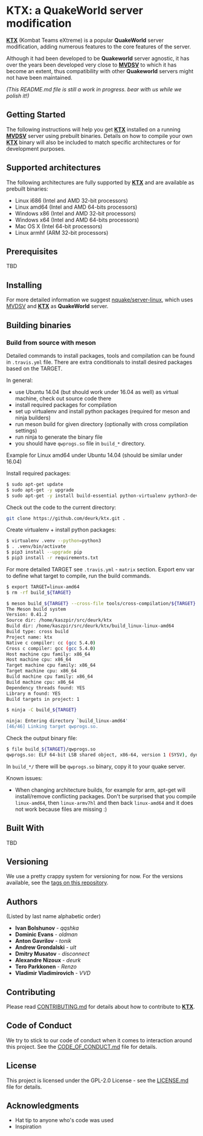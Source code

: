 # KTX: a QuakeWorld server modification

**[KTX](https://github.com/deurk/ktx)** (Kombat Teams eXtreme) is a popular **QuakeWorld** server modification, adding numerous features to the core features of the server.

Although it had been developed to be **Quakeworld** server agnostic, it has over the years been developed very close to **[MVDSV](https://github.com/deurk/mvdsv)** to which it has become an extent, thus compatibility with other **Quakeworld** servers might not have been maintained.

_(This README.md file is still a work in progress. bear with us while we polish it!)_

## Getting Started

The following instructions will help you get **[KTX](https://github.com/deurk/ktx)** installed on a running **[MVDSV](https://github.com/deurk/mvdsv)** server using prebuilt binaries. Details on how to compile your own **[KTX](https://github.com/deurk/ktx)** binary will also be included to match specific architectures or for development purposes.

## Supported architectures

The following architectures are fully supported by **[KTX](https://github.com/deurk/ktx)** and are available as prebuilt binaries:
* Linux i686 (Intel and AMD 32-bit processors)
* Linux amd64 (Intel and AMD 64-bits processors)
* Windows x86 (Intel and AMD 32-bit processors)
* Windows x64 (Intel and AMD 64-bits processors)
* Mac OS X (Intel 64-bit processors)
* Linux armhf (ARM 32-bit processors)

## Prerequisites

TBD

## Installing

For more detailed information we suggest [nquake/server-linux](https://github.com/nQuake/server-linux), which uses [MVDSV](https://github.com/deurk/mvdsv) and **[KTX](https://github.com/deurk/ktx)** as **QuakeWorld** server.

## Building binaries

### Build from source with meson

Detailed commands to install packages, tools and compilation can be found in ``.travis.yml`` file.
There are extra conditionals to install desired packages based on the TARGET.

In general:

- use Ubuntu 14.04 (but should work under 16.04 as well) as virtual machine, check out source code there
- install required packages for compilation
- set up virtualenv and install python packages (required for meson and ninja builders)
- run meson build for given directory (optionally with cross compilation settings)
- run ninja to generate the binary file
- you should have ``qwprogs.so`` file in ``build_*`` directory.

Example for Linux amd64 under Ubuntu 14.04 (should be similar under 16.04)

Install required packages:

```bash
$ sudo apt-get update
$ sudo apt-get -y upgrade
$ sudo apt-get -y install build-essential python-virtualenv python3-dev python3-pip ninja-build cmake gcc-multilib
```

Check out the code to the current directory:

```bash
git clone https://github.com/deurk/ktx.git .
```

Create virtualenv + install python packages:

```bash
$ virtualenv .venv --python=python3
$ . .venv/bin/activate
$ pip3 install --upgrade pip
$ pip3 install -r requirements.txt
```

For more detailed TARGET see ``.travis.yml`` - ``matrix`` section.
Export env var to define what target to compile, run the build commands.

```bash
$ export TARGET=linux-amd64
$ rm -rf build_${TARGET}

$ meson build_${TARGET} --cross-file tools/cross-compilation/${TARGET}.txt
The Meson build system
Version: 0.41.2
Source dir: /home/kaszpir/src/deurk/ktx
Build dir: /home/kaszpir/src/deurk/ktx/build_linux-linux-amd64
Build type: cross build
Project name: ktx
Native c compiler: cc (gcc 5.4.0)
Cross c compiler: gcc (gcc 5.4.0)
Host machine cpu family: x86_64
Host machine cpu: x86_64
Target machine cpu family: x86_64
Target machine cpu: x86_64
Build machine cpu family: x86_64
Build machine cpu: x86_64
Dependency threads found: YES
Library m found: YES
Build targets in project: 1

$ ninja -C build_${TARGET}

ninja: Entering directory `build_linux-amd64'
[46/46] Linking target qwprogs.so.

```

Check the output binary file:

```bash
$ file build_${TARGET}/qwprogs.so
qwprogs.so: ELF 64-bit LSB shared object, x86-64, version 1 (SYSV), dynamically linked, BuildID[sha1]=5bd27876114dbf4b0dcf6a190c90f5e800ef480c, not stripped

```

In ``build_*/`` there will be ``qwprogs.so`` binary, copy it to your quake server.

Known issues:

- When changing architecture builds, for example for arm, apt-get will install/remove conflicting packages. Don't be surprised that you compile ``linux-amd64``, then ``linux-armv7hl`` and then back ``linux-amd64`` and it does not work because files are missing :)


## Built With

TBD

## Versioning

We use a pretty crappy system for versioning for now. For the versions available, see the [tags on this repository](https://github.com/deurk/ktx/tags).

## Authors

(Listed by last name alphabetic order)

* **Ivan Bolshunov** - *qqshka*
* **Dominic Evans** - *oldman*
* **Anton Gavrilov** - *tonik*
* **Andrew Grondalski** - *ult*
* **Dmitry Musatov** - *disconnect*
* **Alexandre Nizoux** - *deurk*
* **Tero Parkkonen** - *Renzo*
* **Vladimir Vladimirovich** - *VVD*

## Contributing

Please read [CONTRIBUTING.md](CONTRIBUTING.md) for details about how to contribute to **[KTX](https://github.com/deurk/ktx)**.

## Code of Conduct

We try to stick to our code of conduct when it comes to interaction around this project. See the [CODE_OF_CONDUCT.md](CODE_OF_CONDUCT.md) file for details.

## License

This project is licensed under the GPL-2.0 License - see the [LICENSE.md](LICENSE.md) file for details.

## Acknowledgments

* Hat tip to anyone who's code was used
* Inspiration
